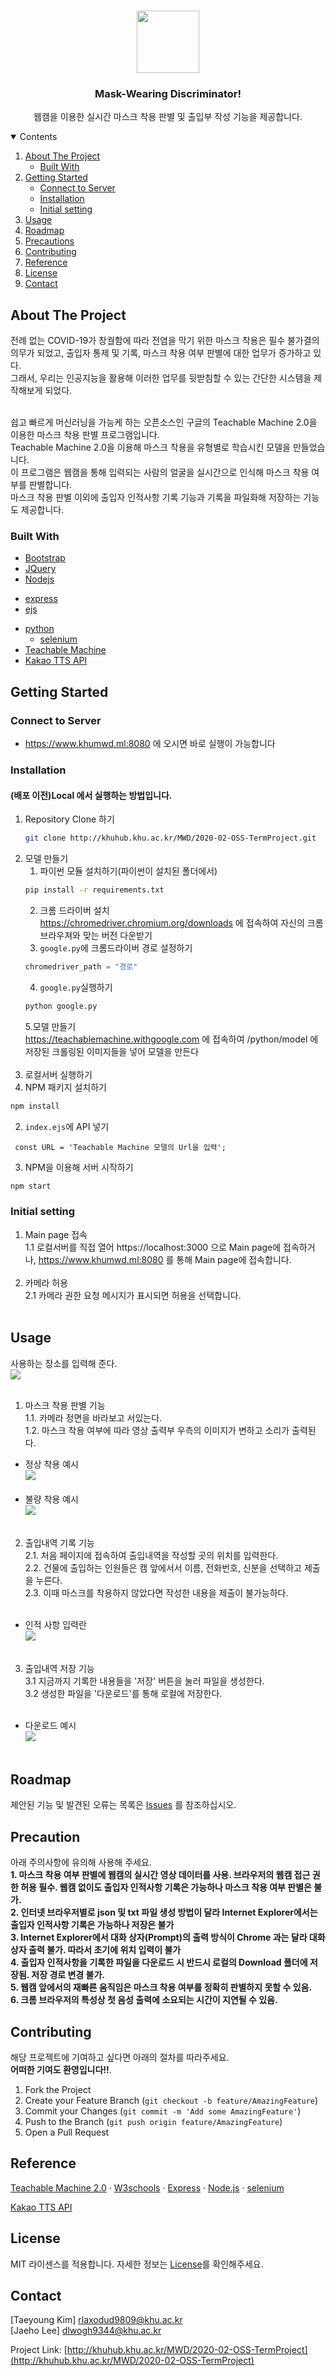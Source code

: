 <!--
*** Thanks for checking out the Best-README-Template. If you have a suggestion
*** that would make this better, please fork the repo and create a pull request
*** or simply open an issue with the tag "enhancement".
*** Thanks again! Now go create something AMAZING! :D
-->



<!-- PROJECT SHIELDS -->
<!--
*** I'm using markdown "reference style" links for readability.
*** Reference links are enclosed in brackets [ ] instead of parentheses ( ).
*** See the bottom of this document for the declaration of the reference variables
*** for contributors-url, forks-url, etc. This is an optional, concise syntax you may use.
*** https://www.markdownguide.org/basic-syntax/#reference-style-links
-->
<!--
[![Contributors][contributors-shield]][contributors-url]
[![Stargazers][stars-shield]][stars-url]
[![Issues][issues-shield]][issues-url]
[![MIT License][license-shield]][license-url]
[![LinkedIn][linkedin-shield]][linkedin-url]-->



<!-- PROJECT LOGO -->
<br />
<p align="center">
  <img src="/readme_img/camera.png"  width="100" height="100">

  <h3 align="center">Mask-Wearing Discriminator!</h3>

  <p align="center">
    웹캠을 이용한 실시간 마스크 착용 판별 및 출입부 작성 기능을 제공합니다.
  </p>
</p>



<!-- TABLE OF CONTENTS -->
<details open="open">
  <summary>Contents</summary>
  <ol>
    <li>
      <a href="#about-the-project">About The Project</a>
      <ul>
        <li><a href="#built-with">Built With</a></li>
      </ul>
    </li>
    <li>
      <a href="#getting-started">Getting Started</a>
      <ul>
        <li><a href="#connect-to-server">Connect to Server</a></li>
        <li><a href="#installation">Installation</a></li>
        <li><a href="#initial-setting">Initial setting</a></li>
      </ul>
    </li>
    <li><a href="#usage">Usage</a></li>
    <li><a href="#roadmap">Roadmap</a></li>
    <li><a href="#precautions">Precautions</a></li>
    <li><a href="#contributing">Contributing</a></li>
    <li><a href="#reference">Reference</a></li>
    <li><a href="#license">License</a></li>
    <li><a href="#contact">Contact</a></li>
  </ol>
</details>



<!-- ABOUT THE PROJECT -->
## About The Project

전례 없는 COVID-19가 창궐함에 따라 전염을 막기 위한 마스크 착용은 필수 불가결의 의무가 되었고, 출입자 통제 및 기록, 마스크 착용 여부 판별에 대한 업무가 증가하고 있다.<br>
그래서, 우리는 인공지능을 활용해 이러한 업무를 뒷받침할 수 있는 간단한 시스템을 제작해보게 되었다.<br><br>

쉽고 빠르게 머신러닝을 가능케 하는 오픈소스인 구글의 Teachable Machine 2.0을 이용한 마스크 착용 판별 프로그램입니다.<br>
Teachable Machine 2.0을 이용해 마스크 착용을 유형별로 학습시킨 모델을 만들었습니다.<br>
이 프로그램은 웹캠을 통해 입력되는 사람의 얼굴을 실시간으로 인식해 마스크 착용 여부를 판별합니다.<br>
마스크 착용 판별 이외에 출입자 인적사항 기록 기능과 기록을 파일화해 저장하는 기능도 제공합니다.<br>


### Built With
* [Bootstrap](https://getbootstrap.com)
* [JQuery](https://jquery.com)
* [Nodejs](https://nodejs.org)
 - [express](https://github.com/expressjs/express)
 - [ejs](https://github.com/mde/ejs)
* [python](https://www.python.org)
  * [selenium](https://selenium-python.readthedocs.io)
* [Teachable Machine](https://teachablemachine.withgoogle.com)
* [Kakao TTS API](https://developers.kakao.com/docs/latest/ko/voice/common)




<!-- GETTING STARTED -->
## Getting Started

### Connect to Server
 *  https://www.khumwd.ml:8080 에 오시면 바로 실행이 가능합니다

### Installation

#### (배포 이전)Local 에서 실행하는 방법입니다.

1. Repository Clone 하기
   ```sh
   git clone http://khuhub.khu.ac.kr/MWD/2020-02-OSS-TermProject.git
   ```
2. 모델 만들기
    1. 파이썬 모듈 설치하기(파이썬이 설치된 폴더에서)
    ```sh
    pip install -r requirements.txt
    ```
    2. 크롬 드라이버 설치<br>
     https://chromedriver.chromium.org/downloads 에 접속하여 자신의 크롬 브라우져와 맞는 버전 다운받기
    3. `google.py`에 크롬드라이버 경로 설정하기
    ```python
    chromedriver_path = "경로"
    ```
    4. `google.py`실행하기
    ```sh
    python google.py
    ```
    5.모델 만들기<br>
    https://teachablemachine.withgoogle.com 에 접속하여 /python/model 에 저장된 크롤링된 이미지들을 넣어 모델을 만든다
    <br><br>
3. 로컬서버 실행하기
  1. NPM 패키지 설치하기
   ```sh
   npm install
   ```
   2. `index.ejs`에 API 넣기
   ```JS
    const URL = 'Teachable Machine 모델의 Url을 입력';
   ```
   3. NPM을 이용해 서버 시작하기
   ```sh
   npm start
   ```

### Initial setting
1. Main page 접속<br>
  1.1 로컬서버를 직접 열어 https://localhost:3000 으로 Main page에 접속하거나, https://www.khumwd.ml:8080 를 통해 Main page에 접속합니다.<br><br>
2. 카메라 허용<br>
  2.1 카메라 권한 요청 메시지가 표시되면 허용을 선택합니다.<br><br>

<!-- USAGE EXAMPLES -->
## Usage
<!-- 사진 순서별로 정렬할 수 있도록. -->
사용하는 장소를 입력해 준다.<br>
<img src="/readme_img/1.png"><br><br>

1. 마스크 착용 판별 기능<br>
  1.1. 카메라 정면을 바라보고 서있는다. <br>
  1.2. 마스크 착용 여부에 따라 영상 출력부 우측의 이미지가 변하고 소리가 출력된다.<br>
  * 정상 착용 예시<br>
  <img src="/readme_img/정상.jpg"><br><br>
  * 불량 착용 예시<br>
  <img src="/readme_img/불량.jpg"><br><br>

2. 출입내역 기록 기능<br>
  2.1. 처음 페이지에 접속하여 출입내역을 작성할 곳의 위치를 입력한다.<br>
  2.2. 건물에 출입하는 인원들은 캠 앞에서서 이름, 전화번호, 신분을 선택하고 제출을 누른다.<br/>
  2.3. 이때 마스크를 착용하지 않았다면 작성한 내용을 제출이 불가능하다.<br><br>
  * 인적 사항 입력란<br>
  <img src="/readme_img/인적사항.jpg"><br><br>

3. 출입내역 저장 기능<br>
  3.1 지금까지 기록한 내용들을 '저장' 버튼을 눌러 파일을 생성한다.<br>
  3.2 생성한 파일을 '다운로드'를 통해 로컬에 저장한다.<br><br>
  * 다운로드 예시<br>
  <img src="/readme_img/다운로드.jpg"><br><br>



<!-- ROADMAP -->
## Roadmap

제안된 기능 및 발견된 오류는 목록은 [Issues](http://khuhub.khu.ac.kr/MWD/2020-02-OSS-TermProject/issues) 를 참조하십시오.



<!-- PRECAUTION -->
## Precaution
아래 주의사항에 유의해 사용해 주세요. <br>
**1. 마스크 착용 여부 판별에 웹캠의 실시간 영상 데이터를 사용. 브라우저의 웹캠 접근 권한 허용 필수. 웹캠 없이도 출입자 인적사항 기록은 가능하나 마스크 착용 여부 판별은 불가.**<br>
**2. 인터넷 브라우저별로 json 및 txt 파일 생성 방법이 달라 Internet Explorer에서는 출입자 인적사항 기록은 가능하나 저장은 불가**<br>
**3. Internet Explorer에서 대화 상자(Prompt)의 출력 방식이 Chrome 과는 달라 대화 상자 출력 불가. 따라서 초기에 위치 입력이 불가**<br>
**4. 출입자 인적사항을 기록한 파일을 다운로드 시 반드시 로컬의 Download 폴더에 저장됨. 저장 경로 변경 불가.**<br>
**5. 웹캠 앞에서의 재빠른 움직임은 마스크 착용 여부를 정확히 판별하지 못할 수 있음.**<br>
**6. 크롬 브라우저의 특성상 첫 음성 출력에 소요되는 시간이 지연될 수 있음.**<br>

<!-- CONTRIBUTING -->
## Contributing

해당 프로젝트에 기여하고 싶다면 아래의 절차를 따라주세요. <br>
**어떠한 기여도 환영입니다!!**.<br>
1. Fork the Project
2. Create your Feature Branch (`git checkout -b feature/AmazingFeature`)
3. Commit your Changes (`git commit -m 'Add some AmazingFeature'`)
4. Push to the Branch (`git push origin feature/AmazingFeature`)
5. Open a Pull Request


<!-- Reference -->
## Reference
<a href="https://teachablemachine.withgoogle.com">Teachable Machine 2.0</a>
    ·
<a href="https://www.w3schools.com/">W3schools</a>
    ·
<a href="https://devdocs.io/express/">Express</a>
    ·
<a href="https://devdocs.io/node/">Node.js</a>
    ·
<a href="https://selenium-python.readthedocs.io">selenium</a>

<a href="https://developers.kakao.com/docs/latest/ko/voice/common">Kakao TTS API</a>


<!-- LICENSE -->
## License

<!-- 라이센스 나중에 올리고 링크 수정 필요-->
MIT 라이센스를 적용합니다. 자세한 정보는 [License][license-url]를 확인해주세요.<br>



<!-- CONTACT -->
## Contact
[Taeyoung Kim] rlaxodud9809@khu.ac.kr<br>
[Jaeho Lee] dlwogh9344@khu.ac.kr<br>


Project Link: [http://khuhub.khu.ac.kr/MWD/2020-02-OSS-TermProject](http://khuhub.khu.ac.kr/MWD/2020-02-OSS-TermProject)



[license-url]: http://khuhub.khu.ac.kr/MWD/2020-02-OSS-TermProject/blob/master/LICENSE.txt
